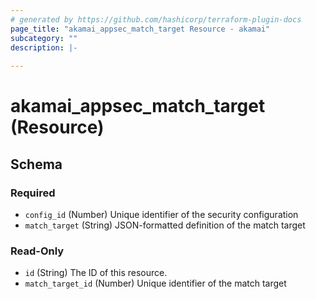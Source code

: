 ```yaml
---
# generated by https://github.com/hashicorp/terraform-plugin-docs
page_title: "akamai_appsec_match_target Resource - akamai"
subcategory: ""
description: |-
  
---
```


# akamai_appsec_match_target (Resource)





<!-- schema generated by tfplugindocs -->
## Schema

### Required

- `config_id` (Number) Unique identifier of the security configuration
- `match_target` (String) JSON-formatted definition of the match target

### Read-Only

- `id` (String) The ID of this resource.
- `match_target_id` (Number) Unique identifier of the match target
